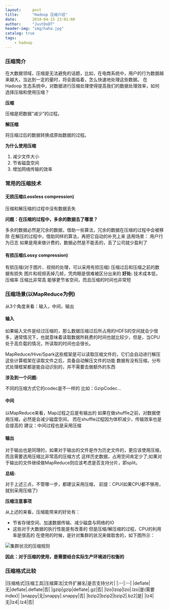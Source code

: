 ```yaml
---
layout:     post
title:      "Hadoop 压缩介绍"
date:       2018-04-15 23:01:00
author:     "JustDoDT"
header-img: "img/haha.jpg"
catalog: true
tags:
    - hadoop
---
```





### 压缩简介

在大数据领域，压缩是无法避免的话题，比如，在电商系统中，用户的行为数据越来越大，当达到一定的量时，将会面临着，怎么快速地处理这些数据。
在Hadoop 生态系统中，对数据进行压缩处理使得提高我们的数据处理效率，如何选择压缩和使用压缩？

**压缩**

压缩是把数据“减少”的过程。

**解压缩**

将压缩过后的数据转换成原始数据的过程。

**为什么使用压缩**

1. 减少文件大小
2. 节省磁盘空间
3. 增加网络传输的效率

### 常用的压缩技术

#### 无损压缩(Lossless compression)
压缩和解压缩的过程中没有数据丢失

**问题：在压缩的过程中，多余的数据去了哪里？**

多余的数据必然是冗余的数据，借助一些算法，冗余的数据在压缩的过程中会被移除
在解压的过程中，借助同样的算法，再把它自动的补充上来
适用场景：
用户行为日志
如果是用来做计费的，数据必然是不能丢的，丢了公司就少盈利了

#### 有损压缩(Lossy compression)

有损压缩(对于图片、视频的处理，可以采用有损压缩)
压缩过后和压缩之前的数据有损失
图片和视频丢掉几帧，凭肉眼是很难被区分出来的
**好处:**
技术成本低，压缩率 压缩比非常高 能够更节省空间，而且压缩的时间也非常短


### 压缩场景(以MapReduce为例)

从3个角度来看：输入，中间，输出

#### 输入
如果输入文件是经过压缩的，那么数据压缩过后所占用的HDFS的空间就会少很多，通常情况下，也就意味着读取数据所耗费的时间也就比较少，但是，当CPU处于高负载的情况，所读取的时间也会很长。

MapReduce/Hive/Spark这些框架是可以读取压缩文件的，它们会自动进行解压
这些计算框架在读取文件之后，具备自动解压文件的功能
数据有没有压缩，分布式处理框架都是能自动识别的，并不需要去做额外的东西

**涉及到一个问题:**

不同的压缩方式它的codec是不一样的
比如：GzipCodec…

#### 中间

以MapReduce来看，Map过程之后是有输出的
如果在做shuffle之前，对数据使用压缩，必然是会减少磁盘空间，
而在shuffle过程因为体积减少，传输效率也是会提高的
建议：中间过程也是采用压缩

#### 输出

对于输出也是同理的，如果对于输出的文件是作为历史文件的，更应该使用压缩，而且需要选用压缩比非常高的压缩方式
这样历史数据，占用空间肯定少了;如果对于输出的文件继续做MapReduce则应该考虑是否支持分片，即split。

**总结:**

对于上述三点，不管哪一步，都建议采用压缩，
前提：CPU(如果CPU都不够用，就别采用压缩了)

**压缩注意事项**

从上述的来看，压缩能带来的好处有：

- 节省存储空间、加速数据传输、减少磁盘与网络的IO
- 这些对于大数据的执行性能是有改善的
但是压缩/解压缩的过程，CPU的利用率是很高的
在使用的时候，是针对集群的状况来做取舍的，如下图所示：

![集群状况的压缩规则](/img/)

**因此：对于压缩的使用，是需要结合实际生产环境进行权衡的**

### 压缩格式比较

|压缩格式|压缩工具|压缩算法|文件扩展名|是否支持分片|
|:--|:--|
|deflate|无|deflate|.deflate|否|
|gzip|gzip|deflate|.gz|否|
|lzo|lzop|lzo|.lzo|是(需要index)|
|snappy|无|snappy|.snappy|否|
|bzip2|bzip2|bzip2|.bz2|是|
|lz4|无|lz4|.lz4|否|

























